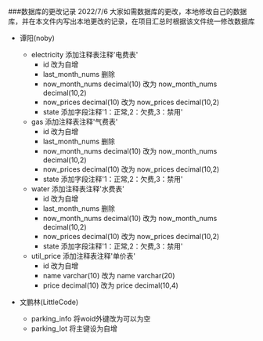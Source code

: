 ###数据库的更改记录 2022/7/6
大家如需数据库的更改，本地修改自己的数据库，并在本文件内写出本地更改的记录，在项目汇总时根据该文件统一修改数据库

* 谭阳(noby)
  * electricity 添加注释表注释'电费表'
    * id 改为自增
    * last_month_nums 删除
    * now_month_nums decimal(10) 改为 now_month_nums decimal(10,2)
    * now_prices decimal(10) 改为 now_prices decimal(10,2)
    * state 添加字段注释'1：正常,2：欠费,3：禁用'
  * gas 添加注释表注释'气费表'
    * id 改为自增
    * last_month_nums 删除
    * now_month_nums decimal(10) 改为 now_month_nums decimal(10,2)
    * now_prices decimal(10) 改为 now_prices decimal(10,2)
    * state 添加字段注释'1：正常,2：欠费,3：禁用'
  * water 添加注释表注释'水费表'
    * id 改为自增
    * last_month_nums 删除
    * now_month_nums decimal(10) 改为 now_month_nums decimal(10,2)
    * now_prices decimal(10) 改为 now_prices decimal(10,2)
    * state 添加字段注释'1：正常,2：欠费,3：禁用'
  * util_price 添加注释表注释'单价表'
    * id 改为自增
    * name varchar(10) 改为 name varchar(20)
    * price decimal(10) 改为 price decimal(10,4)
  
* 文鹏林(LittleCode)
  * parking_info 将woid外键改为可以为空
  * parking_lot  将主键设为自增
